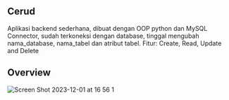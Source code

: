 ## Cerud
Aplikasi backend sederhana, dibuat dengan OOP python dan MySQL Connector, sudah terkoneksi dengan database, tinggal mengubah nama_database, nama_tabel dan atribut tabel. Fitur: Create, Read, Update and Delete

## Overview
![Screen Shot 2023-12-01 at 16 56 1](https://github.com/yogawanadityapratama/cerud/assets/123430193/335dac8e-44ed-44fb-a897-38af42cfd667)

